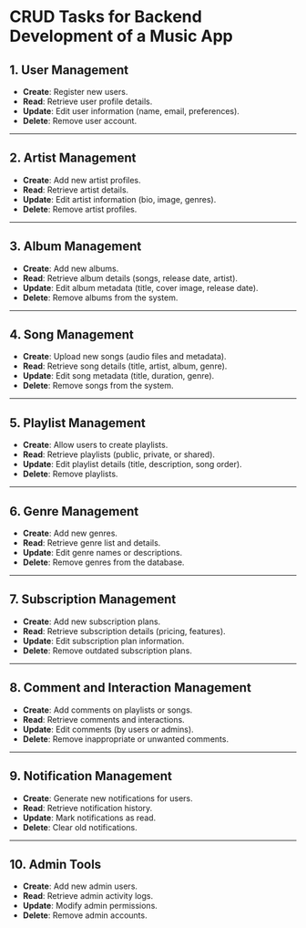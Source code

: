 # CRUD Tasks for Backend Development of a Music App

## 1. **User Management**
- **Create**: Register new users.
- **Read**: Retrieve user profile details.
- **Update**: Edit user information (name, email, preferences).
- **Delete**: Remove user account.

---

## 2. **Artist Management**
- **Create**: Add new artist profiles.
- **Read**: Retrieve artist details.
- **Update**: Edit artist information (bio, image, genres).
- **Delete**: Remove artist profiles.

---

## 3. **Album Management**
- **Create**: Add new albums.
- **Read**: Retrieve album details (songs, release date, artist).
- **Update**: Edit album metadata (title, cover image, release date).
- **Delete**: Remove albums from the system.

---

## 4. **Song Management**
- **Create**: Upload new songs (audio files and metadata).
- **Read**: Retrieve song details (title, artist, album, genre).
- **Update**: Edit song metadata (title, duration, genre).
- **Delete**: Remove songs from the system.

---

## 5. **Playlist Management**
- **Create**: Allow users to create playlists.
- **Read**: Retrieve playlists (public, private, or shared).
- **Update**: Edit playlist details (title, description, song order).
- **Delete**: Remove playlists.

---

## 6. **Genre Management**
- **Create**: Add new genres.
- **Read**: Retrieve genre list and details.
- **Update**: Edit genre names or descriptions.
- **Delete**: Remove genres from the database.

---

## 7. **Subscription Management**
- **Create**: Add new subscription plans.
- **Read**: Retrieve subscription details (pricing, features).
- **Update**: Edit subscription plan information.
- **Delete**: Remove outdated subscription plans.

---

## 8. **Comment and Interaction Management**
- **Create**: Add comments on playlists or songs.
- **Read**: Retrieve comments and interactions.
- **Update**: Edit comments (by users or admins).
- **Delete**: Remove inappropriate or unwanted comments.

---

## 9. **Notification Management**
- **Create**: Generate new notifications for users.
- **Read**: Retrieve notification history.
- **Update**: Mark notifications as read.
- **Delete**: Clear old notifications.

---

## 10. **Admin Tools**
- **Create**: Add new admin users.
- **Read**: Retrieve admin activity logs.
- **Update**: Modify admin permissions.
- **Delete**: Remove admin accounts.
